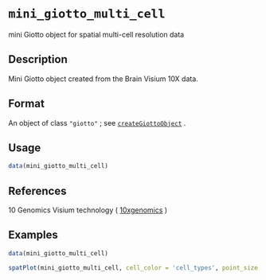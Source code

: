 # `mini_giotto_multi_cell`

mini Giotto object for spatial multi-cell resolution data


## Description

Mini Giotto object created from the Brain Visium 10X data.


## Format

An object of class `"giotto"` ; see [`createGiottoObject`](#creategiottoobject) .


## Usage

```r
data(mini_giotto_multi_cell)
```


## References

10 Genomics Visium technology
 ( [10xgenomics](https://www.10xgenomics.com/spatial-transcriptomics/) )


## Examples

```r
data(mini_giotto_multi_cell)

spatPlot(mini_giotto_multi_cell, cell_color = 'cell_types', point_size = 5)
```


